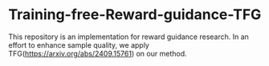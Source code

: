 # Training-free-Reward-guidance-TFG
This repository is an implementation for reward guidance research.
In an effort to enhance sample quality, we apply TFG(https://arxiv.org/abs/2409.15761) on our method.

